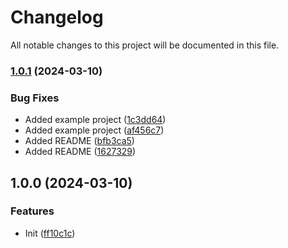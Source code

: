 # Changelog

All notable changes to this project will be documented in this file.

### [1.0.1](https://github.com/t04glovern/terraform-repo-template/compare/v1.0.0...v1.0.1) (2024-03-10)


### Bug Fixes

* Added example project ([1c3dd64](https://github.com/t04glovern/terraform-repo-template/commit/1c3dd64a8d346f2d8c58ca85d44f78382da2ddd7))
* Added example project ([af456c7](https://github.com/t04glovern/terraform-repo-template/commit/af456c787d3fecf9f28233e2024ffafc55466c9b))
* Added README ([bfb3ca5](https://github.com/t04glovern/terraform-repo-template/commit/bfb3ca59f0185414b51ceae25971aa43cfb802b6))
* Added README ([1627329](https://github.com/t04glovern/terraform-repo-template/commit/162732958bd6462a2aeb642aa988a05531f4264e))

## 1.0.0 (2024-03-10)


### Features

* Init ([ff10c1c](https://github.com/t04glovern/terraform-repo-template/commit/ff10c1c39ec7e04f69e355f7ee03d053c63dc7f4))
